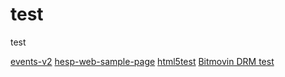# test
test

[events-v2](http://lieven.theo.intra:8080/examples/events-v2.html)
[hesp-web-sample-page](http://lieven.theo.intra:8080/examples/hesp-web-sample-page/)
[html5test](https://html5test.com/)
[Bitmovin DRM test](https://bitmovin.com/demos/stream-test?format=dash&manifest=https%3A%2F%2Fcdn.bitmovin.com%2Fcontent%2Fassets%2Fart-of-motion_drm%2Fmpds%2F11331.mpd&drm=widevine&license=https%3A%2F%2Fcwip-shaka-proxy.appspot.com%2Fno_auth)
